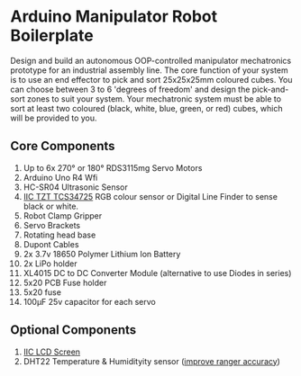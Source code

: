 # Arduino Manipulator Robot Boilerplate
Design and build an autonomous OOP-controlled manipulator mechatronics prototype for an industrial assembly line. The core function of your system is to use an end effector to pick and sort 25x25x25mm coloured cubes. You can choose between 3 to 6 'degrees of freedom' and design the pick-and-sort zones to suit your system. Your mechatronic system must be able to sort at least two coloured (black, white, blue, green, or red) cubes, which will be provided to you.

## Core Components
1. Up to 6x 270° or 180° RDS3115mg Servo Motors
2. Arduino Uno R4 Wfi
3. HC-SR04 Ultrasonic Sensor
4. [IIC TZT TCS34725](https://github.com/TempeHS/TempeHS_Ardunio_Boilerplate/tree/main/TempeHS_Sensor_Catalogue/Examples/IIC_TCS34725_RGB_Color_Sensor) RGB colour sensor or Digital Line Finder to sense black or white.
5. Robot Clamp Gripper
6. Servo Brackets
7. Rotating head base
8. Dupont Cables
9. 2x 3.7v 18650 Polymer Lithium Ion Battery
10. 2x LiPo holder
11. XL4015 DC to DC Converter Module (alternative to use Diodes in series)
12. 5x20 PCB Fuse holder 
13. 5x20 fuse
14. 100µF 25v capacitor for each servo

## Optional Components
1. [IIC LCD Screen](https://github.com/TempeHS/TempeHS_Ardunio_Boilerplate/tree/main/TempeHS_Sensor_Catalogue/Examples/IIC_1602_LCD)
2. DHT22 Temperature & Humidityity sensor ([improve ranger accuracy](https://github.com/SpulberGeorge/EasyUltrasonic/tree/main))
